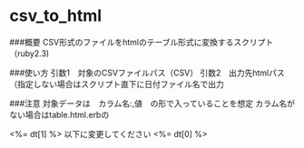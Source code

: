 # csv_to_html
###概要
CSV形式のファイルをhtmlのテーブル形式に変換するスクリプト（ruby2.3)

###使い方
引数1　対象のCSVファイルパス（CSV）
引数2　出力先htmlパス（指定しない場合はスクリプト直下に日付ファイル名で出力

###注意
対象データは　カラム名:,値　の形で入っていることを想定
カラム名がない場合はtable.html.erbの
<td><%= dt[1] %></td>
以下に変更してください
<td><%= dt[0] %></td>
